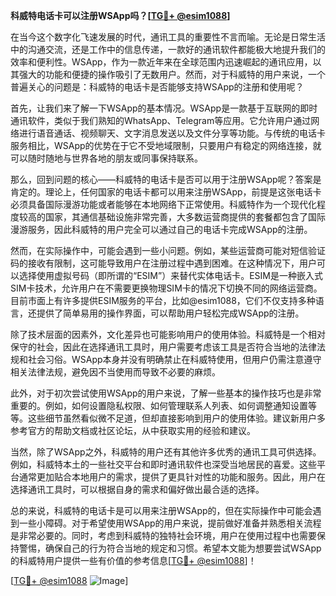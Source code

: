**科威特电话卡可以注册WSApp吗？[[TG💪+ @esim1088](https://t.me/s/esim1088)]**

在当今这个数字化飞速发展的时代，通讯工具的重要性不言而喻。无论是日常生活中的沟通交流，还是工作中的信息传递，一款好的通讯软件都能极大地提升我们的效率和便利性。WSApp，作为一款近年来在全球范围内迅速崛起的通讯应用，以其强大的功能和便捷的操作吸引了无数用户。然而，对于科威特的用户来说，一个普遍关心的问题是：科威特的电话卡是否能够支持WSApp的注册和使用呢？

首先，让我们来了解一下WSApp的基本情况。WSApp是一款基于互联网的即时通讯软件，类似于我们熟知的WhatsApp、Telegram等应用。它允许用户通过网络进行语音通话、视频聊天、文字消息发送以及文件分享等功能。与传统的电话卡服务相比，WSApp的优势在于它不受地域限制，只要用户有稳定的网络连接，就可以随时随地与世界各地的朋友或同事保持联系。

那么，回到问题的核心——科威特的电话卡是否可以用于注册WSApp呢？答案是肯定的。理论上，任何国家的电话卡都可以用来注册WSApp，前提是这张电话卡必须具备国际漫游功能或者能够在本地网络下正常使用。科威特作为一个现代化程度较高的国家，其通信基础设施非常完善，大多数运营商提供的套餐都包含了国际漫游服务，因此科威特的用户完全可以通过自己的电话卡完成WSApp的注册。

然而，在实际操作中，可能会遇到一些小问题。例如，某些运营商可能对短信验证码的接收有限制，这可能导致用户在注册过程中遇到困难。在这种情况下，用户可以选择使用虚拟号码（即所谓的“ESIM”）来替代实体电话卡。ESIM是一种嵌入式SIM卡技术，允许用户在不需要更换物理SIM卡的情况下切换不同的网络运营商。目前市面上有许多提供ESIM服务的平台，比如@esim1088，它们不仅支持多种语言，还提供了简单易用的操作界面，可以帮助用户轻松完成WSApp的注册。

除了技术层面的因素外，文化差异也可能影响用户的使用体验。科威特是一个相对保守的社会，因此在选择通讯工具时，用户需要考虑该工具是否符合当地的法律法规和社会习俗。WSApp本身并没有明确禁止在科威特使用，但用户仍需注意遵守相关法律法规，避免因不当使用而导致不必要的麻烦。

此外，对于初次尝试使用WSApp的用户来说，了解一些基本的操作技巧也是非常重要的。例如，如何设置隐私权限、如何管理联系人列表、如何调整通知设置等等。这些细节虽然看似微不足道，但却直接影响到用户的使用体验。建议新用户多参考官方的帮助文档或社区论坛，从中获取实用的经验和建议。

当然，除了WSApp之外，科威特的用户还有其他许多优秀的通讯工具可供选择。例如，科威特本土的一些社交平台和即时通讯软件也深受当地居民的喜爱。这些平台通常更加贴合本地用户的需求，提供了更具针对性的功能和服务。因此，用户在选择通讯工具时，可以根据自身的需求和偏好做出最合适的选择。

总的来说，科威特的电话卡是可以用来注册WSApp的，但在实际操作中可能会遇到一些小障碍。对于希望使用WSApp的用户来说，提前做好准备并熟悉相关流程是非常必要的。同时，考虑到科威特的独特社会环境，用户在使用过程中也需要保持警惕，确保自己的行为符合当地的规定和习惯。希望本文能为想要尝试WSApp的科威特用户提供一些有价值的参考信息[[TG💪+ @esim1088](https://t.me/s/esim1088)]！

[[TG💪+ @esim1088](https://t.me/s/esim1088) ![Image](https://i.postimg.cc/4NQfJmqS/Snipaste-2025-05-13-00-14-12.png)]
